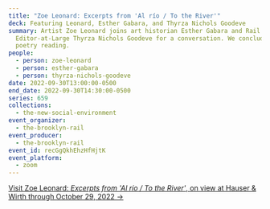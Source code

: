 ```yaml
---
title: "Zoe Leonard: Excerpts from 'Al río / To the River'"
deck: Featuring Leonard, Esther Gabara, and Thyrza Nichols Goodeve
summary: Artist Zoe Leonard joins art historian Esther Gabara and Rail
  Editor-at-Large Thyrza Nichols Goodeve for a conversation. We conclude with a
  poetry reading.
people:
  - person: zoe-leonard
  - person: esther-gabara
  - person: thyrza-nichols-goodeve
date: 2022-09-30T13:00:00-0500
end_date: 2022-09-30T14:30:00-0500
series: 659
collections:
  - the-new-social-environment
event_organizer:
  - the-brooklyn-rail
event_producer:
  - the-brooklyn-rail
event_id: recGgQkhEhzHfHjtK
event_platform:
  - zoom
---
```

[Visit Zoe Leonard: *Excerpts from 'Al río / To the River'*, on view at Hauser & Wirth through October 29, 2022 →](https://www.hauserwirth.com/hauser-wirth-exhibitions/38507-zoe-leonard-excerpts-from-al-rio-to-the-river/)